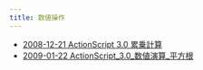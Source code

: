 ```yaml
---
title: 数値操作
---
```



- [2008-12-21 ActionScript 3.0 累乗計算](./../../../../../../d/2008/12/21/ActionScript_3.0_累乗計算.md)
- [2009-01-22 ActionScript_3.0_数値演算_平方根](./../../../../../../d/2009/01/22/ActionScript_3.0_数値演算_平方根.md)




